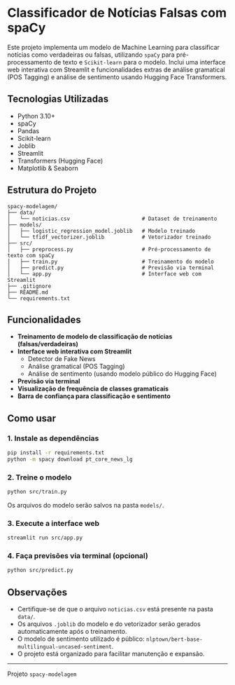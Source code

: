 # Classificador de Notícias Falsas com spaCy

Este projeto implementa um modelo de Machine Learning para classificar notícias como verdadeiras ou falsas, utilizando `spaCy` para pré-processamento de texto e `Scikit-learn` para o modelo. Inclui uma interface web interativa com Streamlit e funcionalidades extras de análise gramatical (POS Tagging) e análise de sentimento usando Hugging Face Transformers.

## Tecnologias Utilizadas
- Python 3.10+
- spaCy
- Pandas
- Scikit-learn
- Joblib
- Streamlit
- Transformers (Hugging Face)
- Matplotlib & Seaborn

## Estrutura do Projeto

```
spacy-modelagem/
├── data/
│   └── noticias.csv                       # Dataset de treinamento
├── models/
│   ├── logistic_regression_model.joblib   # Modelo treinado
│   └── tfidf_vectorizer.joblib            # Vetorizador treinado
├── src/
│   ├── preprocess.py                      # Pré-processamento de texto com spaCy
│   ├── train.py                           # Treinamento do modelo
│   ├── predict.py                         # Previsão via terminal
│   └── app.py                             # Interface web com Streamlit
├── .gitignore
├── README.md
└── requirements.txt
```

## Funcionalidades

- **Treinamento de modelo de classificação de notícias (falsas/verdadeiras)**
- **Interface web interativa com Streamlit**
  - Detector de Fake News
  - Análise gramatical (POS Tagging)
  - Análise de sentimento (usando modelo público do Hugging Face)
- **Previsão via terminal**
- **Visualização de frequência de classes gramaticais**
- **Barra de confiança para classificação e sentimento**

## Como usar

### 1. Instale as dependências

```bash
pip install -r requirements.txt
python -m spacy download pt_core_news_lg
```

### 2. Treine o modelo

```bash
python src/train.py
```

Os arquivos do modelo serão salvos na pasta `models/`.

### 3. Execute a interface web

```bash
streamlit run src/app.py
```

### 4. Faça previsões via terminal (opcional)

```bash
python src/predict.py
```

## Observações

- Certifique-se de que o arquivo `noticias.csv` está presente na pasta `data/`.
- Os arquivos `.joblib` do modelo e do vetorizador serão gerados automaticamente após o treinamento.
- O modelo de sentimento utilizado é público: `nlptown/bert-base-multilingual-uncased-sentiment`.
- O projeto está organizado para facilitar manutenção e expansão.

---

Projeto `spacy-modelagem`